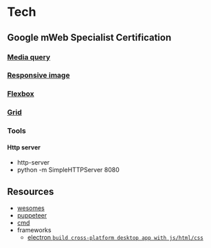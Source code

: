 # Tech
## Google mWeb Specialist Certification
### [Media query](./front-end/media-query/media-query.md)
### [Responsive image](./front-end/responsive-image/responsive-image.md)
### [Flexbox](./front-end/Flexbox.md)
### [Grid](./front-end/Grid.md)
### Tools
#### Http server
- http-server
- python -m SimpleHTTPServer 8080

## Resources
- [wesomes](https://www.awesomes.cn/repos/Applications/Frameworks)
- [puppeteer](https://www.awesomes.cn/repo/GoogleChrome/puppeteer)
- [cmd](https://github.com/jlevy/the-art-of-command-line)
- frameworks
    + [electron `build cross-platform desktop app with js/html/css`](https://github.com/electron/electron)







